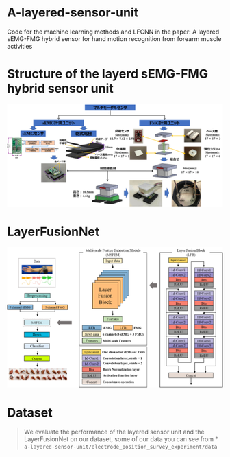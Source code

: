 # A-layered-sensor-unit
Code for the machine learning methods and LFCNN in the paper: A layered sEMG-FMG hybrid sensor for hand motion recognition from forearm muscle activities
# Structure of the layerd sEMG-FMG hybrid sensor unit
![overall structure](figure/the-layered-sensor-unit.png)
# LayerFusionNet
![overall structure](figure/layerfusionnet.png)

# Dataset

>We evaluate the performance of the layered sensor unit and the LayerFusionNet on our dataset, some of our data you can see from * `a-layered-sensor-unit/electrode_position_survey_experiment/data`
